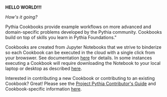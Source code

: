 **HELLO WORLD!!!**

*How's it going?*

Pythia Cookbooks provide example workflows on more advanced and domain-specific problems developed by the Pythia community. Cookbooks build on top of skills you learn in Pythia Foundations."

Cookbooks are created from Jupyter Notebooks that we strive to binderize so each Cookbook can be executed in the cloud with a single click from your browswer. See documentation [here](https://foundations.projectpythia.org/preamble/how-to-use.html#interacting-with-jupyter-notebooks-in-the-cloud-via-binder) for details. In some instances executing a Cookbook will require downloading the Notebook to your local laptop or desktop as described [here](https://foundations.projectpythia.org/preamble/how-to-use.html#interacting-with-jupyter-books-locally).

Interested in contributing a new Cookbook or contributing to an existing Cookbook? Great! Please see the [Project Pythia Contributor's Guide](https://projectpythia.org/contributing.html) and Cookbook-specific information [here](https://github.com/ProjectPythiaCookbooks/.github/blob/main/CONTRIBUTING.md).

